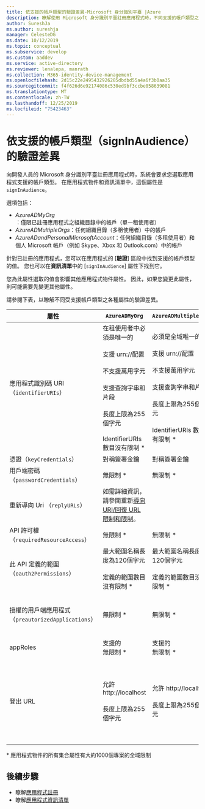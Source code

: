 ```yaml
---
title: 依支援的帳戶類型的驗證差異-Microsoft 身分識別平臺 |Azure
description: 瞭解使用 Microsoft 身分識別平臺註冊應用程式時，不同支援的帳戶類型之各種屬性的驗證差異。
author: SureshJa
ms.author: sureshja
manager: CelesteDG
ms.date: 10/12/2019
ms.topic: conceptual
ms.subservice: develop
ms.custom: aaddev
ms.service: active-directory
ms.reviewer: lenalepa, manrath
ms.collection: M365-identity-device-management
ms.openlocfilehash: 2d15c22e2495432926285dbdbd55a4a6f3b0aa35
ms.sourcegitcommit: f4f626d6e92174086c530ed9bf3ccbe058639081
ms.translationtype: MT
ms.contentlocale: zh-TW
ms.lasthandoff: 12/25/2019
ms.locfileid: "75423463"
---
```

# <a name="validation-differences-by-supported-account-types-signinaudience"></a>依支援的帳戶類型（signInAudience）的驗證差異

向開發人員的 Microsoft 身分識別平臺註冊應用程式時，系統會要求您選取應用程式支援的帳戶類型。 在應用程式物件和資訊清單中，這個屬性是 `signInAudience`。

選項包括：

- *AzureADMyOrg*：僅限已註冊應用程式之組織目錄中的帳戶（單一租使用者）
- *AzureADMultipleOrgs*：任何組織目錄（多租使用者）中的帳戶
- *AzureADandPersonalMicrosoftAccount*：任何組織目錄（多租使用者）和個人 Microsoft 帳戶（例如 Skype、Xbox 和 Outlook.com）中的帳戶

針對已註冊的應用程式，您可以在應用程式的 [**驗證**] 區段中找到支援的帳戶類型的值。 您也可以在**資訊清單**中的 [`signInAudience`] 屬性下找到它。

您為此屬性選取的值會影響其他應用程式物件屬性。 因此，如果您變更此屬性，則可能需要先變更其他屬性。

請參閱下表，以瞭解不同受支援帳戶類型之各種屬性的驗證差異。

| 屬性 | `AzureADMyOrg` | `AzureADMultipleOrgs`  | `AzureADandPersonalMicrosoftAccount` |
|--------------|---------------|----------------|----------------|
| 應用程式識別碼 URI （`identifierURIs`）  | 在租使用者中必須是唯一的 <br><br> 支援 urn://配置 <br><br> 不支援萬用字元 <br><br> 支援查詢字串和片段 <br><br> 長度上限為255個字元 <br><br> IdentifierURIs 數目沒有限制 *  | 必須是全域唯一的 <br><br> 支援 urn://配置 <br><br> 不支援萬用字元 <br><br> 支援查詢字串和片段 <br><br> 長度上限為255個字元 <br><br> IdentifierURIs 數目沒有限制 * | 必須是全域唯一的 <br><br> 不支援 urn://配置 <br><br> 不支援萬用字元、片段和查詢字串 <br><br> 長度上限為120個字元 <br><br> 最大值為 50 identifierURIs |
| 憑證（`keyCredentials`） | 對稱簽署金鑰 | 對稱簽署金鑰 | 加密和非對稱簽署金鑰 | 
| 用戶端密碼（`passwordCredentials`） | 無限制 * | 無限制 * | 如果已啟用 liveSDK：最多2個用戶端密碼 | 
| 重新導向 Uri （`replyURLs`） | 如需詳細資訊，請參閱重新[導向 URI/回復 URL 限制和限制](reply-url.md)。 | | | 
| API 許可權（`requiredResourceAccess`） | 無限制 * | 無限制 * | 每個允許的資源最多30個許可權（例如 Microsoft Graph） | 
| 此 API 定義的範圍（`oauth2Permissions`） | 最大範圍名稱長度為120個字元 <br><br> 定義的範圍數目沒有限制 * | 最大範圍名稱長度為120個字元 <br><br> 定義的範圍數目沒有限制 * |  最大範圍名稱長度為40個字元 <br><br> 已定義最多100個範圍 | 
| 授權的用戶端應用程式（`preautorizedApplications`） | 無限制 * | 無限制 * | 總計上限為500 <br><br> 最多已定義100個用戶端應用程式 <br><br> 每個用戶端最多定義30個範圍 | 
| appRoles | 支援的 <br> 無限制 * | 支援的 <br> 無限制 * | 不支援 | 
| 登出 URL | 允許 http://localhost <br><br> 長度上限為255個字元 | 允許 http://localhost <br><br> 長度上限為255個字元 | <br><br> 允許 https://localhost ，MSA 的 http://localhost 失敗 <br><br> 長度上限為255個字元 <br><br> 不允許 HTTP 配置 <br><br> 不支援萬用字元 | 

\* 應用程式物件的所有集合屬性有大約1000個專案的全域限制

## <a name="next-steps"></a>後續步驟

- 瞭解[應用程式註冊](app-objects-and-service-principals.md)
- 瞭解[應用程式資訊清單](reference-app-manifest.md)
